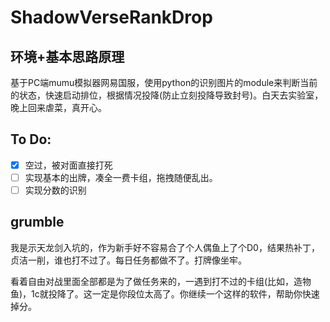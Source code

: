 # ShadowVerseRankDrop

## 环境+基本思路原理

基于PC端mumu模拟器网易国服，使用python的识别图片的module来判断当前的状态，快速启动排位，根据情况投降(防止立刻投降导致封号)。白天去实验室，晚上回来虐菜，真开心。

## To Do:

- [x] 空过，被对面直接打死
- [ ] 实现基本的出牌，凑全一费卡组，拖拽随便乱出。
- [ ] 实现分数的识别
## grumble

我是示天龙剑入坑的，作为新手好不容易合了个人偶鱼上了个D0，结果热补丁，贞洁一削，谁也打不过了。每日任务都做不了。打牌像坐牢。

看着自由对战里面全部都是为了做任务来的，一遇到打不过的卡组(比如，造物鱼)，1c就投降了。这一定是你段位太高了。你继续一个这样的软件，帮助你快速掉分。